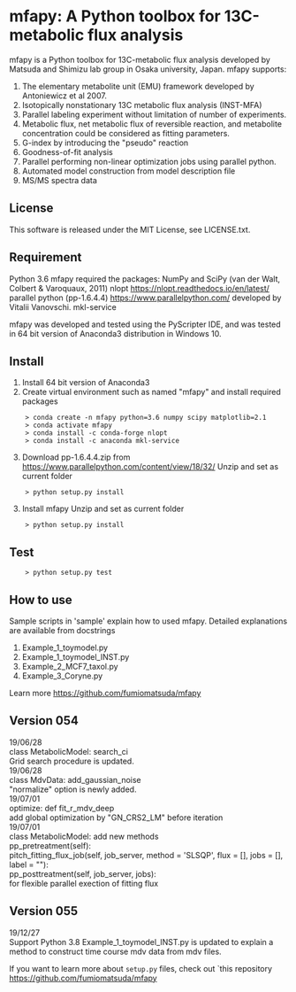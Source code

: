 mfapy: A Python toolbox for 13C-metabolic flux analysis
================================================

mfapy is a Python toolbox for 13C-metabolic flux analysis developed by Matsuda and Shimizu lab group in Osaka university, Japan.
mfapy supports:

1. The elementary metabolite unit (EMU) framework developed by Antoniewicz et al 2007.
2. Isotopically nonstationary 13C metabolic flux analysis (INST-MFA)
3. Parallel labeling experiment without limitation of number of experiments.
4. Metabolic flux, net metabolic flux of reversible reaction, and metabolite concentration could be considered as fitting parameters.
5. G-index by introducing the "pseudo" reaction
6. Goodness-of-fit analysis
7. Parallel performing non-linear optimization jobs using parallel python.
8. Automated model construction from model description file
9. MS/MS spectra data

License
----------------------------------------
This software is released under the MIT License, see LICENSE.txt.

Requirement
----------------------------------------
Python 3.6
mfapy required the packages:
NumPy and SciPy (van der Walt, Colbert & Varoquaux, 2011)
nlopt https://nlopt.readthedocs.io/en/latest/
parallel python (pp-1.6.4.4) https://www.parallelpython.com/ developed by Vitalii Vanovschi.
mkl-service

mfapy was developed and tested using the PyScripter IDE, and was tested in 64 bit version of Anaconda3 distribution in Windows 10.


Install
----------------------------------------
1. Install 64 bit version of Anaconda3
2. Create virtual environment such as named "mfapy" and install required packages
~~~
    > conda create -n mfapy python=3.6 numpy scipy matplotlib=2.1
    > conda activate mfapy 
    > conda install -c conda-forge nlopt
    > conda install -c anaconda mkl-service
~~~
3. Download pp-1.6.4.4.zip from https://www.parallelpython.com/content/view/18/32/
Unzip and set as current folder
~~~
    > python setup.py install
~~~
3. Install mfapy
Unzip and set as current folder
~~~
    > python setup.py install
~~~

Test
----------------------------------------
~~~
    > python setup.py test
~~~

How to use
----------------------------------------
Sample scripts in 'sample' explain how to used mfapy. 
Detailed explanations are available from docstrings

1. Example_1_toymodel.py  
2. Example_1_toymodel_INST.py 
3. Example_2_MCF7_taxol.py 
4. Example_3_Coryne.py 

Learn more <https://github.com/fumiomatsuda/mfapy>

Version 054
----------------------------------------
19/06/28  
class MetabolicModel: search_ci  
Grid search procedure is updated.  
19/06/28  
class MdvData: add_gaussian_noise  
"normalize" option is newly added.  
19/07/01  
optimize: def fit_r_mdv_deep  
add global optimization by "GN_CRS2_LM" before iteration  
19/07/01  
class MetabolicModel: add new methods  
pp_pretreatment(self):  
pitch_fitting_flux_job(self, job_server, method = 'SLSQP', flux = [], jobs = [], label = ""):  
pp_posttreatment(self, job_server, jobs):  
for flexible parallel exection of fitting flux  

Version 055
----------------------------------------
19/12/27  
Support Python 3.8
Example_1_toymodel_INST.py is updated to explain a method to construct time course mdv data from mdv files.

If you want to learn more about ``setup.py`` files, check out `this repository <https://github.com/fumiomatsuda/mfapy>



